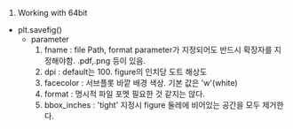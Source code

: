1. Working with 64bit 

- plt.savefig()
    - parameter
        1. fname : file Path, format parameter가 지정되어도 반드시 확장자를 지정해야함. .pdf,.png 등이 있음.
        2. dpi : default는 100. figure의 인치당 도트 해상도
        3. facecolor : 서브플롯 바깥 배경 색상. 기본 값은 'w'(white)
        4. format : 명시적 파일 포멧 필요한 것 같지는 않다.
        5. bbox_inches : 'tight' 지정시 figure 둘레에 비어있는 공간을 모두 제거한다.
